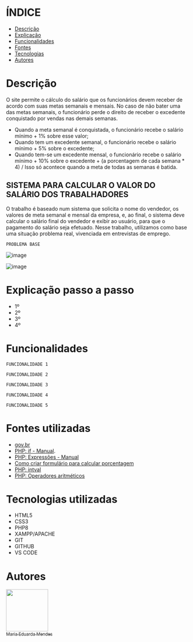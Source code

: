# ÍNDICE

* [Descrição](#descri%C3%A7%C3%A3o)
* [Explicação](#Explica%C3%A7%C3%A3o-passo-a-passo)
* [Funcionalidades](#Funcionalidades)
* [Fontes](#Fontes-utilizadas)
* [Tecnologias](#Tecnologias-utilizadas)
* [Autores](#Autores)


# Descrição
 O site permite o cálculo do salário que os funcionários devem receber de acordo com suas metas semanais e mensais. No caso de não bater uma das metas semanais, o funcionário perde o direito de receber o excedente conquistado por vendas nas demais semanas.
 * Quando a meta semanal é conquistada, o funcionário recebe o salário mínimo + 1% sobre esse valor;
 * Quando tem um excedente semanal, o funcionário recebe o salário mínimo + 5% sobre o excedente;
 * Quando tem-se um excedente mensal, o funcionário recebe o salário mínimo + 10% sobre o excedente + (a porcentagem de cada semana * 4) / Isso só acontece quando a meta de todas as semanas é batida.

   
## SISTEMA PARA CALCULAR O VALOR DO SALÁRIO DOS TRABALHADORES
 O trabalho é baseado num sistema que solicita o nome do vendedor, os valores de meta semanal e mensal da empresa, e, ao final, o sistema deve calcular o salário final do vendedor e exibir ao usuário, para que o pagamento do salário seja efetuado. 
 Nesse trabalho, utilizamos como base uma situação problema real, vivenciada em entrevistas de emprego. 

 
 ``PROBLEMA BASE``

 
 ![image](https://github.com/imdoarda/sistema_salario/assets/127868962/09db128f-9f22-44d3-98c1-9c3f8f2c054d)

 ![image](https://github.com/imdoarda/sistema_salario/assets/127868962/18de8e05-5653-4d5f-bc8f-61ad8ca21e13)



# Explicação passo a passo
 * 1º
 * 2º
 * 3º
 * 4º

# Funcionalidades
``FUNCIONALIDADE 1``

``FUNCIONALIDADE 2``

``FUNCIONALIDADE 3``

``FUNCIONALIDADE 4``

``FUNCIONALIDADE 5``


 # Fontes utilizadas
 * [gov.br](https://www.aen.pr.gov.br/Noticia/Maior-do-Brasil-governador-confirma-novo-Piso-Regional-que-vai-de-R-18-mil-R-21-mil#:~:text=Na%20primeira%2C%20que%20contempla%20os,de%20R%24%201.927%2C02)
 * [PHP: if - Manual](https://www.php.net/manual/pt_BR/control-structures.if.php).
 * [PHP: Expressões - Manual](https://www.php.net/manual/pt_BR/language.expressions.php)
 * [Como criar formulário para calcular porcentagem](https://youtu.be/RWvn2mP1xbw?si=pVZ97PA72ZQPtLpr)
 * [PHP: intval](https://www.php.net/manual/pt_BR/function.intval.php)
 * [PHP: Operadores aritméticos](https://www.php.net/manual/pt_BR/language.operators.arithmetic.php)
   

# Tecnologias utilizadas
* HTML5
* CSS3
* PHP8
* XAMPP/APACHE
* GIT
* GITHUB
* VS CODE
 
# Autores

[<img loading="lazy" src="https://avatars.githubusercontent.com/u/127868962?v=4" width=115><br><sub>Maria Eduarda Mendes</sub>](https://github.com/imdoarda)
